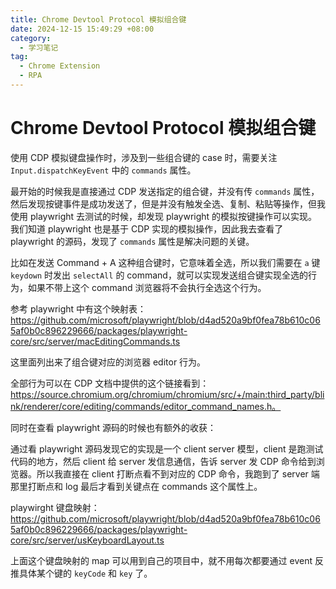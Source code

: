 ```yaml
---
title: Chrome Devtool Protocol 模拟组合键
date: 2024-12-15 15:49:29 +08:00
category:
  - 学习笔记
tag:
  - Chrome Extension
  - RPA
---
```


# Chrome Devtool Protocol 模拟组合键

使用 CDP 模拟键盘操作时，涉及到一些组合键的 case 时，需要关注 `Input.dispatchKeyEvent` 中的 `commands` 属性。

最开始的时候我是直接通过 CDP 发送指定的组合键，并没有传 `commands` 属性，然后发现按键事件是成功发送了，但是并没有触发全选、复制、粘贴等操作，但我使用 playwright 去测试的时候，却发现 playwright 的模拟按键操作可以实现。我们知道 playwright 也是基于 CDP 实现的模拟操作，因此我去查看了 playwright 的源码，发现了 `commands` 属性是解决问题的关键。

比如在发送 Command + A 这种组合键时，它意味着全选，所以我们需要在 `a` 键 `keydown` 时发出 `selectAll` 的 command，就可以实现发送组合键实现全选的行为，如果不带上这个 command 浏览器将不会执行全选这个行为。

参考 playwright 中有这个映射表：
https://github.com/microsoft/playwright/blob/d4ad520a9bf0fea78b610c065af0b0c896229666/packages/playwright-core/src/server/macEditingCommands.ts

这里面列出来了组合键对应的浏览器 editor 行为。

全部行为可以在 CDP 文档中提供的这个链接看到：
https://source.chromium.org/chromium/chromium/src/+/main:third_party/blink/renderer/core/editing/commands/editor_command_names.h。

同时在查看 playwright 源码的时候也有额外的收获：

通过看 playwright 源码发现它的实现是一个 client server 模型，client 是跑测试代码的地方，然后 client 给 server 发信息通信，告诉 server 发 CDP 命令给到浏览器。所以我直接在 client 打断点看不到对应的 CDP 命令，我跑到了 server 端那里打断点和 log 最后才看到关键点在 commands 这个属性上。

playwirght 键盘映射：
https://github.com/microsoft/playwright/blob/d4ad520a9bf0fea78b610c065af0b0c896229666/packages/playwright-core/src/server/usKeyboardLayout.ts

上面这个键盘映射的 map 可以用到自己的项目中，就不用每次都要通过 event 反推具体某个键的 `keyCode` 和 `key` 了。
